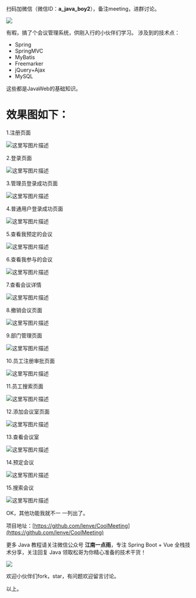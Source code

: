 扫码加微信（微信ID：**a_java_boy2**），备注meeting，进群讨论。

![](https://user-images.githubusercontent.com/6023444/75459026-ba70d500-59b9-11ea-8cbd-3d5889f356c4.png)

有暇，搞了个会议管理系统，供刚入行的小伙伴们学习。
涉及到的技术点：

- Spring
- SpringMVC
- MyBatis
- Freemarker
- jQuery+Ajax
- MySQL

这些都是JavaWeb的基础知识。

# 效果图如下：

1.注册页面

![这里写图片描述](https://wx3.sinaimg.cn/mw690/6b239626gy1gbxd3qqtcbj211y0kcgn6.jpg)

2.登录页面

![这里写图片描述](https://wx4.sinaimg.cn/mw690/6b239626gy1gbxd3psdk1j211y0kfwfw.jpg)

3.管理员登录成功页面

![这里写图片描述](https://wx2.sinaimg.cn/mw690/6b239626gy1gbxd7w4jtnj211y0khgoi.jpg)

4.普通用户登录成功页面

![这里写图片描述](https://wx1.sinaimg.cn/mw690/6b239626gy1gbxd7une1aj211y0djabr.jpg)

5.查看我预定的会议

![这里写图片描述](https://wx2.sinaimg.cn/mw690/6b239626gy1gbxd7ymm6kj211y0jrdis.jpg)

6.查看我参与的会议

![这里写图片描述](https://wx2.sinaimg.cn/mw690/6b239626gy1gbxd7xc3vgj211y0jl773.jpg)

7.查看会议详情

![这里写图片描述](https://wx2.sinaimg.cn/mw690/6b239626gy1gbxd9cq2x2j211y0jq40e.jpg)

8.撤销会议页面

![这里写图片描述](https://wx2.sinaimg.cn/mw690/6b239626gy1gbxd9f6ekjj211y0g4wg4.jpg)

9.部门管理页面

![这里写图片描述](https://wx3.sinaimg.cn/mw690/6b239626gy1gbxd9ejaqqj211y0h2q4u.jpg)

10.员工注册审批页面

![这里写图片描述](https://wx4.sinaimg.cn/mw690/6b239626gy1gbxd9ebpuqj211y0gh0uf.jpg)

11.员工搜索页面

![这里写图片描述](https://wx3.sinaimg.cn/mw690/6b239626gy1gbxdaglztpj211y0g9jt9.jpg)

12.添加会议室页面

![这里写图片描述](https://wx4.sinaimg.cn/mw690/6b239626gy1gbxdajnx43j211y0hb0uj.jpg)

13.查看会议室

![这里写图片描述](https://wx1.sinaimg.cn/mw690/6b239626gy1gbxdahtqt0j211y0hhdhy.jpg)

14.预定会议

![这里写图片描述](https://wx2.sinaimg.cn/mw690/6b239626gy1gbxdailcdyj211y0jpt9u.jpg)

15.搜索会议

![这里写图片描述](https://wx4.sinaimg.cn/mw690/6b239626gy1gbxdajbosfj211y0k9dig.jpg)

OK，其他功能我就不一 一列出了。

项目地址：[https://github.com/lenve/CoolMeeting](https://github.com/lenve/CoolMeeting)

更多 Java 教程请关注微信公众号 **江南一点雨**，专注 Spring Boot + Vue 全栈技术分享，关注回复 Java 领取松哥为你精心准备的技术干货！

![](https://camo.githubusercontent.com/cf41e65d8db1c04d74dc4b57f367e4c47270eb0b/687474703a2f2f7777772e6a617661626f792e6f72672f696d616765732f73622f6a617661626f792e6a7067)

欢迎小伙伴们fork，star，有问题欢迎留言讨论。

以上。

